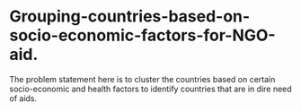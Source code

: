 # Grouping-countries-based-on-socio-economic-factors-for-NGO-aid.
The problem statement here is to cluster the countries based on certain socio-economic and health  factors to identify countries that are in dire need of aids.  
